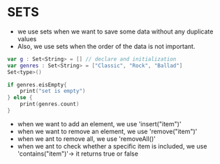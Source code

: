 # SETS
- we use sets when we want to save some data without any duplicate values
- Also, we use sets when the order of the data is not important.
``` swift
var g : Set<String> = [] // declare and initialization
var genres : Set<String> = ["Classic", "Rock", "Ballad"]
Set<type>()
```
```swift
if genres.eisEmpty{
    print("set is empty")
} else {
    print(genres.count)
}
```
- when we want to add an element, we use 'insert("item")'
- when we want to remove an element, we use 'remove("item")'
- when we ant to remove all, we use 'removeAll()'
- when we ant to check whether a specific item is included, we use 'contains("item")'-> it returns true or false

